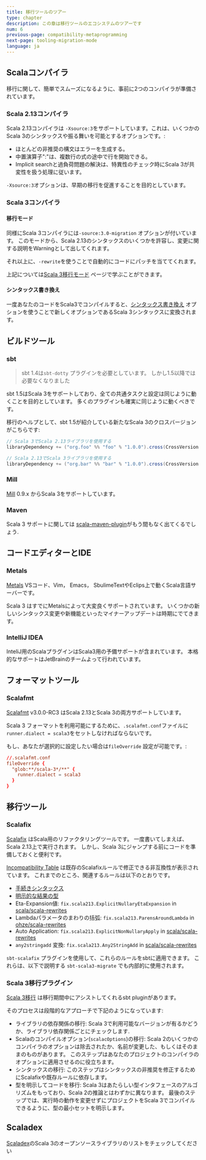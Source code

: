 ```yaml
---
title: 移行ツールのツアー
type: chapter
description: この章は移行ツールのエコシステムのツアーです
num: 6
previous-page: compatibility-metaprogramming
next-page: tooling-migration-mode
language: ja
---
```


## Scalaコンパイラ

移行に関して、簡単でスムーズになるように、事前に2つのコンパイラが準備されています。

### Scala 2.13コンパイラ

Scala 2.13コンパイラは `-Xsource:3`をサポートしています。これは、いくつかのScala 3のシンタックスや振る舞いを可能とするオプションです。:
- ほとんどの非推奨の構文はエラーを生成する。
- 中置演算子":"は、複数行の式の途中で行を開始できる。
- Implicit searchと過負荷問題の解決は、特異性のチェック時にScala 3が共変性を扱う処理に従います。

`-Xsource:3`オプションは、早期の移行を促進することを目的としています。

### Scala 3コンパイラ

#### 移行モード

同様にScala 3コンパイラには`-source:3.0-migration` オプションが付いています。
このモードから、Scala 2.13のシンタックスのいくつかを許容し、変更に関する説明をWarningとして出してくれます。

それ以上に、`-rewrite`を使うことで自動的にコードにパッチを当ててくれます。

上記については[Scala 3移行モード](tooling-migration-mode.html) ページで学ぶことができます。

#### シンタックス書き換え

一度あなたのコードをScala3でコンパイルすると、[シンタックス書き換え](tooling-syntax-rewriting.html) オプションを使うことで新しくオプションであるScala 3シンタックスに変換されます。

## ビルドツール

### sbt

> sbt 1.4は`sbt-dotty` プラグインを必要としています。
> しかし1.5以降では必要なくなりました

sbt 1.5はScala 3をサポートしており、全ての共通タスクと設定は同じように動くことを目的としています。
多くのプラグインも確実に同じように動くべきです。

移行のヘルプとして、sbt 1.5が紹介している新たなScala 3のクロスバージョンがこちらです:

```scala
// Scala 3でScala 2.13ライブラリを使用する
libraryDependency += ("org.foo" %% "foo" % "1.0.0").cross(CrossVersion.for3Use2_13)

// Scala 2.13でScala 3ライブラリを使用する
libraryDependency += ("org.bar" %% "bar" % "1.0.0").cross(CrossVersion.for2_13Use3)
```

### Mill

[Mill](https://github.com/com-lihaoyi/mill) 0.9.x からScala 3をサポートしています。

### Maven

Scala 3 サポートに関しては [scala-maven-plugin](https://github.com/davidB/scala-maven-plugin)がもう間もなく出てくるでしょう.

## コードエディターとIDE

### Metals

[Metals](https://scalameta.org/metals/) VSコード、Vim， Emacs， SbulimeTextやEclips上で動くScala言語サーバーです。

Scala 3 はすでにMetalsによって大変良くサポートされています。
いくつかの新しいシンタックス変更や新機能といったマイナーアップデートは時期にでてきます。

### IntelliJ IDEA

InteliJ用のScalaプラグインはScala3用の予備サポートが含まれています。
本格的なサポートはJetBrainのチームよって行われています。

## フォーマットツール

### Scalafmt

[Scalafmt](https://scalameta.org/scalafmt/) v3.0.0-RC3 はScala 2.13とScala 3の両方サポートしています。

Scala 3 フォーマットを利用可能にするために、`.scalafmt.conf`ファイルに `runner.dialect = scala3`をセットしなければならないです。

もし、あなたが選択的に設定したい場合は`fileOverride` 設定が可能です。:

```conf
//.scalafmt.conf
fileOverride {
  "glob:**/scala-3*/**" {
    runner.dialect = scala3
  }
}
```

## 移行ツール

### Scalafix

[Scalafix](https://scalacenter.github.io/scalafix/) はScala用のリファクタリングツールです。
一度書いてしまえば、Scala 2.13上で実行されます。
しかし、Scala 3にジャンプする前にコードを準備しておくと便利です。

[Incompatibility Table](incompatibility-table.html) は既存のScalafixルールで修正できる非互換性が表示されています。
これまでのところ、関連するルールは以下のとおりです。
- [手続きシンタックス](https://scalacenter.github.io/scalafix/docs/rules/ProcedureSyntax.html)
- [明示的な結果の型](https://scalacenter.github.io/scalafix/docs/rules/ExplicitResultTypes.html)
- Eta-Expansion値: `fix.scala213.ExplicitNullaryEtaExpansion` in [scala/scala-rewrites](https://github.com/scala/scala-rewrites/blob/main/rewrites/src/main/scala/fix/scala213/ExplicitNullaryEtaExpansion.scala)
- Lambdaパラメータのまわりの括弧: `fix.scala213.ParensAroundLambda` in [ohze/scala-rewrites](https://github.com/ohze/scala-rewrites/blob/dotty/rewrites/src/main/scala/fix/scala213/ParensAroundLambda.scala)
- Auto Application: `fix.scala213.ExplicitNonNullaryApply` in [scala/scala-rewrites](https://github.com/scala/scala-rewrites/blob/main/rewrites/src/main/scala/fix/scala213/ExplicitNonNullaryApply.scala)
- `any2stringadd` 変換: `fix.scala213.Any2StringAdd` in [scala/scala-rewrites](https://github.com/scala/scala-rewrites/blob/main/rewrites/src/main/scala/fix/scala213/Any2StringAdd.scala)

`sbt-scalafix` プラグインを使用して、これらのルールをsbtに適用できます。
これらは、以下で説明する  `sbt-scala3-migrate` でも内部的に使用されます。

### Scala 3移行プラグイン

[Scala 3移行](https://github.com/scalacenter/scala3-migrate) は移行期間中にアシストしてくれるsbt pluginがあります。

そのプロセスは段階的なアプローチで下記のようになっています:
- ライブラリの依存関係の移行:
  Scala 3で利用可能なバージョンが有るかどうか、ライブラリ依存関係ごとにチェックします.
- Scalaのコンパイルオプション(`scalacOptions`)の移行:
  Scala 2のいくつかのコンパイラのオプションは除去されたか、名前が変更した、もしくはそのままのものがあります。 
  このステップはあなたのプロジェクトのコンパイラのオプションに適用させるのに役立ちます。
- シンタックスの移行:
  このステップはシンタックスの非推奨を修正するためにScalafixや既存ルールに依存します。
- 型を明示してコードを移行:
  Scala 3はあたらしい型インタフェースのアルゴリズムをもっており、Scala 2の推論とはわずかに異なります。
  最後のステップでは、実行時の動作を変更せずにプロジェクトをScala 3でコンパイルできるように、型の最小セットを明示します。

## Scaladex

[Scaladex](https://index.scala-lang.org/)のScala 3のオープンソースライブラリのリストをチェックしてください
